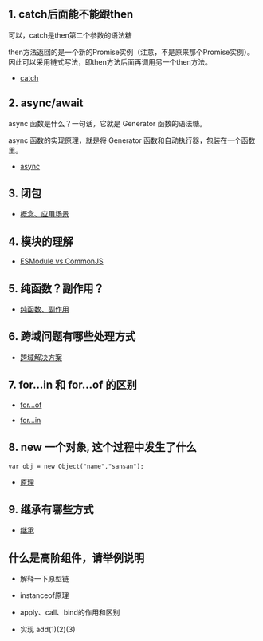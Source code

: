 ## 1. catch后面能不能跟then

可以，catch是then第二个参数的语法糖

then方法返回的是一个新的Promise实例（注意，不是原来那个Promise实例）。因此可以采用链式写法，即then方法后面再调用另一个then方法。

- [catch](/frontend/003/003javascript001?id=_3-catchthen)

## 2. async/await

async 函数是什么？一句话，它就是 Generator 函数的语法糖。

async 函数的实现原理，就是将 Generator 函数和自动执行器，包装在一个函数里。

- [async](/frontend/003/003javascript001?id=_7-asyncawait)


## 3. 闭包

- [概念、应用场景](/frontend/003/003javascript001?id=_8-闭包)


## 4. 模块的理解

- [ESModule vs CommonJS](/frontend/003/003javascript001?id=_12-%e6%a8%a1%e5%9d%97%e7%9a%84%e7%90%86%e8%a7%a3)


## 5. 纯函数？副作用？

- [纯函数、副作用](/frontend/003/003javascript001?id=_13-纯函数？副作用？)


## 6. 跨域问题有哪些处理方式


- [跨域解决方案](/frontend/003/003javascript001?id=_14-跨域问题有哪些处理方式)


## 7. for...in 和 for...of 的区别

- [for...of](/frontend/003/003javascript001?id=_21-for-of)

- [for...in](/frontend/003/003javascript001?id=_2-for-in)


## 8. new 一个对象, 这个过程中发生了什么

```
var obj = new Object("name","sansan");
```

- [原理](/frontend/003/003javascript001?id=new-命令的原理)


## 9. 继承有哪些方式

- [继承]()


## 什么是高阶组件，请举例说明

- 解释一下原型链

- instanceof原理

- apply、call、bind的作用和区别

- 实现 add(1)(2)(3)
